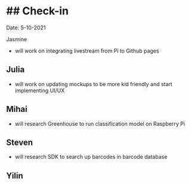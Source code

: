# ## Check-in

Date: 5-10-2021

Jasmine
- will work on integrating livestream from Pi to Github pages
  
## Julia
- will work on updating mockups to be more kid friendly and start implementing UI/UX
  
## Mihai
- will research Greenhouse to run classification model on Raspberry Pi

## Steven
- will research SDK to search up barcodes in barcode database
  
## Yilin